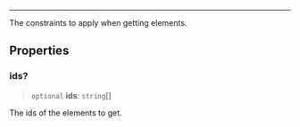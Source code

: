 ***

The constraints to apply when getting elements.

## Properties

### ids?

> `optional` **ids**: `string`\[]

The ids of the elements to get.
